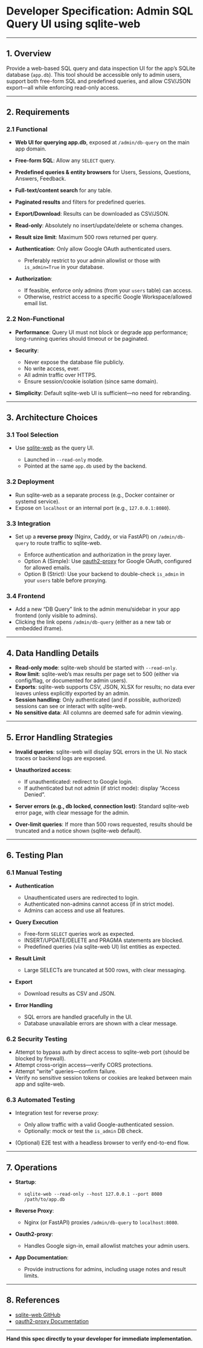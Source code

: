 # Developer Specification: Admin SQL Query UI using sqlite-web

---

## 1. Overview

Provide a web-based SQL query and data inspection UI for the app’s SQLite database (`app.db`).
This tool should be accessible only to admin users, support both free-form SQL and predefined queries, and allow CSV/JSON export—all while enforcing read-only access.

---

## 2. Requirements

### 2.1 Functional

- **Web UI for querying app.db**, exposed at `/admin/db-query` on the main app domain.
- **Free-form SQL**: Allow any `SELECT` query.
- **Predefined queries & entity browsers** for Users, Sessions, Questions, Answers, Feedback.
- **Full-text/content search** for any table.
- **Paginated results** and filters for predefined queries.
- **Export/Download**: Results can be downloaded as CSV/JSON.
- **Read-only**: Absolutely no insert/update/delete or schema changes.
- **Result size limit**: Maximum 500 rows returned per query.
- **Authentication**: Only allow Google OAuth authenticated users.

  - Preferably restrict to your admin allowlist or those with `is_admin=True` in your database.

- **Authorization**:

  - If feasible, enforce only admins (from your `users` table) can access.
  - Otherwise, restrict access to a specific Google Workspace/allowed email list.

### 2.2 Non-Functional

- **Performance**: Query UI must not block or degrade app performance; long-running queries should timeout or be paginated.
- **Security**:

  - Never expose the database file publicly.
  - No write access, ever.
  - All admin traffic over HTTPS.
  - Ensure session/cookie isolation (since same domain).

- **Simplicity**: Default sqlite-web UI is sufficient—no need for rebranding.

---

## 3. Architecture Choices

### 3.1 Tool Selection

- Use [sqlite-web](https://github.com/coleifer/sqlite-web) as the query UI.

  - Launched in `--read-only` mode.
  - Pointed at the same `app.db` used by the backend.

### 3.2 Deployment

- Run sqlite-web as a separate process (e.g., Docker container or systemd service).
- Expose on `localhost` or an internal port (e.g., `127.0.0.1:8080`).

### 3.3 Integration

- Set up a **reverse proxy** (Nginx, Caddy, or via FastAPI) on `/admin/db-query` to route traffic to sqlite-web.

  - Enforce authentication and authorization in the proxy layer.
  - Option A (Simple): Use [oauth2-proxy](https://oauth2-proxy.github.io/oauth2-proxy/) for Google OAuth, configured for allowed emails.
  - Option B (Strict): Use your backend to double-check `is_admin` in your `users` table before proxying.

### 3.4 Frontend

- Add a new “DB Query” link to the admin menu/sidebar in your app frontend (only visible to admins).
- Clicking the link opens `/admin/db-query` (either as a new tab or embedded iframe).

---

## 4. Data Handling Details

- **Read-only mode**: sqlite-web should be started with `--read-only`.
- **Row limit**: sqlite-web’s max results per page set to 500 (either via config/flag, or documented for admin users).
- **Exports**: sqlite-web supports CSV, JSON, XLSX for results; no data ever leaves unless explicitly exported by an admin.
- **Session handling**: Only authenticated (and if possible, authorized) sessions can see or interact with sqlite-web.
- **No sensitive data**: All columns are deemed safe for admin viewing.

---

## 5. Error Handling Strategies

- **Invalid queries**: sqlite-web will display SQL errors in the UI. No stack traces or backend logs are exposed.
- **Unauthorized access**:

  - If unauthenticated: redirect to Google login.
  - If authenticated but not admin (if strict mode): display “Access Denied”.

- **Server errors (e.g., db locked, connection lost)**: Standard sqlite-web error page, with clear message for the admin.
- **Over-limit queries**: If more than 500 rows requested, results should be truncated and a notice shown (sqlite-web default).

---

## 6. Testing Plan

### 6.1 Manual Testing

- **Authentication**

  - Unauthenticated users are redirected to login.
  - Authenticated non-admins cannot access (if in strict mode).
  - Admins can access and use all features.

- **Query Execution**

  - Free-form `SELECT` queries work as expected.
  - INSERT/UPDATE/DELETE and PRAGMA statements are blocked.
  - Predefined queries (via sqlite-web UI) list entities as expected.

- **Result Limit**

  - Large SELECTs are truncated at 500 rows, with clear messaging.

- **Export**

  - Download results as CSV and JSON.

- **Error Handling**

  - SQL errors are handled gracefully in the UI.
  - Database unavailable errors are shown with a clear message.

### 6.2 Security Testing

- Attempt to bypass auth by direct access to sqlite-web port (should be blocked by firewall).
- Attempt cross-origin access—verify CORS protections.
- Attempt “write” queries—confirm failure.
- Verify no sensitive session tokens or cookies are leaked between main app and sqlite-web.

### 6.3 Automated Testing

- Integration test for reverse proxy:

  - Only allow traffic with a valid Google-authenticated session.
  - Optionally: mock or test the `is_admin` DB check.

- (Optional) E2E test with a headless browser to verify end-to-end flow.

---

## 7. Operations

- **Startup**:

  - `sqlite-web --read-only --host 127.0.0.1 --port 8080 /path/to/app.db`

- **Reverse Proxy**:

  - Nginx (or FastAPI) proxies `/admin/db-query` to `localhost:8080`.

- **Oauth2-proxy**:

  - Handles Google sign-in, email allowlist matches your admin users.

- **App Documentation**:

  - Provide instructions for admins, including usage notes and result limits.

---

## 8. References

- [sqlite-web GitHub](https://github.com/coleifer/sqlite-web)
- [oauth2-proxy Documentation](https://oauth2-proxy.github.io/oauth2-proxy/)

---

**Hand this spec directly to your developer for immediate implementation.**

